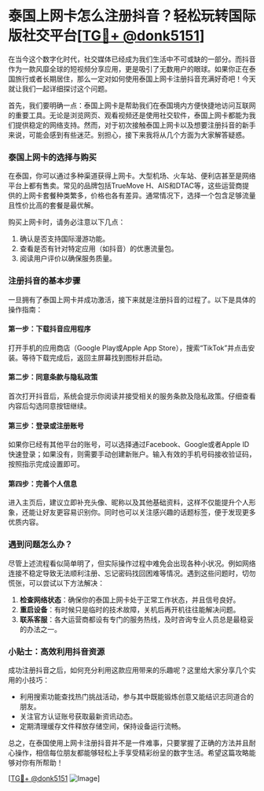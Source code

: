 # 泰国上网卡怎么注册抖音？轻松玩转国际版社交平台[[TG💪+ @donk5151](https://t.me/s/donk5151)]

在当今这个数字化时代，社交媒体已经成为我们生活中不可或缺的一部分。而抖音作为一款风靡全球的短视频分享应用，更是吸引了无数用户的眼球。如果你正在泰国旅行或者长期居住，那么一定对如何使用泰国上网卡注册抖音充满好奇吧！今天就让我们一起详细探讨这个问题。

首先，我们要明确一点：泰国上网卡是帮助我们在泰国境内方便快捷地访问互联网的重要工具。无论是浏览网页、观看视频还是使用社交软件，泰国上网卡都能为我们提供稳定的网络支持。然而，对于初次接触泰国上网卡以及想要注册抖音的新手来说，可能会感到有些迷茫。别担心，接下来我将从几个方面为大家解答疑惑。

### 泰国上网卡的选择与购买

在泰国，你可以通过多种渠道获得上网卡。大型机场、火车站、便利店甚至是网络平台上都有售卖。常见的品牌包括TrueMove H、AIS和DTAC等，这些运营商提供的上网卡套餐种类繁多，价格也各有差异。通常情况下，选择一个包含足够流量且性价比高的套餐是最优解。

购买上网卡时，请务必注意以下几点：
1. 确认是否支持国际漫游功能。
2. 查看是否有针对特定应用（如抖音）的优惠流量包。
3. 阅读用户评价以确保服务质量。

### 注册抖音的基本步骤

一旦拥有了泰国上网卡并成功激活，接下来就是注册抖音的过程了。以下是具体的操作指南：

#### 第一步：下载抖音应用程序
打开手机的应用商店（Google Play或Apple App Store），搜索“TikTok”并点击安装。等待下载完成后，返回主屏幕找到图标并启动。

#### 第二步：同意条款与隐私政策
首次打开抖音后，系统会提示你阅读并接受相关的服务条款及隐私政策。仔细查看内容后勾选同意按钮继续。

#### 第三步：登录或注册账号
如果你已经有其他平台的账号，可以选择通过Facebook、Google或者Apple ID快速登录；如果没有，则需要手动创建新账户。输入有效的手机号码接收验证码，按照指示完成设置即可。

#### 第四步：完善个人信息
进入主页后，建议立即补充头像、昵称以及其他基础资料，这样不仅能提升个人形象，还能让好友更容易识别你。同时也可以关注感兴趣的话题标签，便于发现更多优质内容。

### 遇到问题怎么办？

尽管上述流程看似简单明了，但实际操作过程中难免会出现各种小状况。例如网络连接不稳定导致无法顺利注册、忘记密码找回困难等情况。遇到这些问题时，切勿慌张，可以尝试以下方法解决：

1. **检查网络状态**：确保你的泰国上网卡处于正常工作状态，并且信号良好。
2. **重启设备**：有时候只是临时的技术故障，关机后再开机往往能解决问题。
3. **联系客服**：各大运营商都设有专门的服务热线，及时咨询专业人员总是最稳妥的办法之一。

### 小贴士：高效利用抖音资源

成功注册抖音之后，如何充分利用这款应用带来的乐趣呢？这里给大家分享几个实用的小技巧：

- 利用搜索功能查找热门挑战活动，参与其中既能锻炼创意又能结识志同道合的朋友。
- 关注官方认证账号获取最新资讯动态。
- 定期清理缓存文件释放存储空间，保持设备运行流畅。

总之，在泰国使用上网卡注册抖音并不是一件难事，只要掌握了正确的方法并且耐心操作，相信每位朋友都能够轻松上手享受精彩纷呈的数字生活。希望这篇攻略能够对你有所帮助！

[[TG💪+ @donk5151](https://t.me/s/donk5151) ![Image](https://i.postimg.cc/rwNCRYN7/Snipaste-2025-04-30-17-27-05.png)]
